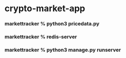 <h1>crypto-market-app</h1>
<h3>markettracker % python3 pricedata.py</h3>
<h3>markettracker % redis-server</h3>
<h3>markettracker % python3 manage.py runserver</h3>
